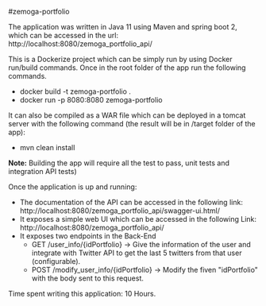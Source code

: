 #zemoga-portfolio

The application was written in Java 11 using Maven and spring boot 2, which can be accessed in the url: http://localhost:8080/zemoga_portfolio_api/

This is a Dockerize project which can be simply run by using Docker run/build commands. Once in the root folder of the app run the following commands.

* docker build -t zemoga-portfolio .
* docker run -p 8080:8080 zemoga-portfolio

It can also be compiled as a WAR file which can be deployed in a tomcat server with the following command (the result will be in /target folder of the app):

* mvn clean install
	
**Note:** Building the app will require all the test to pass, unit tests and integration API tests)



Once the application is up and running:

* The documentation of the API can be accessed in the following link: http://localhost:8080/zemoga_portfolio_api/swagger-ui.html/
* It exposes a simple web UI which can be accessed in the following Link: http://localhost:8080/zemoga_portfolio_api/
* It exposes two endpoints in the Back-End
	* GET /user_info/{idPortfolio} -> Give the information of the user and integrate with Twitter API to get the last 5 twitters from that user (configurable).
	* POST /modify_user_info/{idPortfolio} ->  Modify the fiven "idPortfolio" with the body sent to this request.
	
	
Time spent writing this application: 10 Hours.